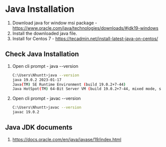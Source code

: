 # Java Installation

1. Download java for window msi package - <https://www.oracle.com/java/technologies/downloads/#jdk19-windows>
1. Install the downloaded java file.
1. Install for Centos 7 - <https://tecadmin.net/install-latest-java-on-centos/>

## Check Java Installation

1. Open cli prompt - java --version

   ```bash
   C:\Users\Nhuntt>java --version
   java 19.0.2 2023-01-17
   Java(TM) SE Runtime Environment (build 19.0.2+7-44)
   Java HotSpot(TM) 64-Bit Server VM (build 19.0.2+7-44, mixed mode, sharing)
   ```

1. Open cli prompt - javac --version

   ```bash
   C:\Users\Nhuntt>javac --version
   javac 19.0.2
   ```

## Java JDK documents

1. <https://docs.oracle.com/en/java/javase/19/index.html>
